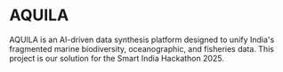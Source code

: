 # AQUILA
AQUILA is an AI-driven data synthesis platform designed to unify India's fragmented marine biodiversity, oceanographic, and fisheries data. This project is our solution for the Smart India Hackathon 2025.
